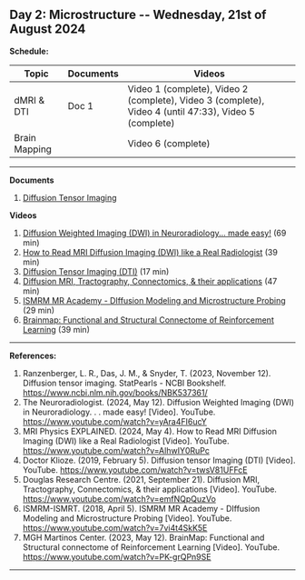 **Day 2: Microstructure -- Wednesday, 21st of August 2024**
-------------------

**Schedule:**

|     Topic     |   Documents    |    Videos    |
| ------------- | ------------- | ------------- | 
|  dMRI & DTI      |    Doc 1    | Video 1 (complete), Video 2 (complete), Video 3 (complete), Video 4 (until 47:33), Video 5 (complete) |
|   Brain Mapping     |      |  Video 6 (complete)   |


----------------------------
**Documents**

1. [Diffusion Tensor Imaging](https://www.ncbi.nlm.nih.gov/books/NBK537361/)




**Videos** 

1.  [Diffusion Weighted Imaging (DWI) in Neuroradiology... made easy!](https://www.youtube.com/watch?v=yAra4FI6ucY) (69 min)
2.  [How to Read MRI Diffusion Imaging (DWI) like a Real Radiologist](https://www.youtube.com/watch?v=AlhwIY0RuPc) (39 min)
3.  [Diffusion Tensor Imaging (DTI)](https://www.youtube.com/watch?v=twsV81UFFcE) (17 min)
4.  [Diffusion MRI, Tractography, Connectomics, & their applications](https://www.youtube.com/watch?v=emfNQpQuzVo) (47 min)
5.  [ISMRM MR Academy - DIffusion Modeling and Microstructure Probing](https://www.youtube.com/watch?v=7vi4t4SkK5E) (29 min)
6.  [Brainmap: Functional and Structural Connectome of Reinforcement Learning](https://www.youtube.com/watch?v=PK-grQPn9SE) (39 min)


   
<!--- Commenting --->


----------------------------
**References:**
1.  Ranzenberger, L. R., Das, J. M., & Snyder, T. (2023, November 12). Diffusion tensor imaging. StatPearls - NCBI Bookshelf. https://www.ncbi.nlm.nih.gov/books/NBK537361/
2.  The Neuroradiologist. (2024, May 12). Diffusion Weighted Imaging (DWI) in Neuroradiology. . . made easy! [Video]. YouTube. https://www.youtube.com/watch?v=yAra4FI6ucY
3.  MRI Physics EXPLAINED. (2024, May 4). How to Read MRI Diffusion Imaging (DWI) like a Real Radiologist [Video]. YouTube. https://www.youtube.com/watch?v=AlhwIY0RuPc
4.  Doctor Klioze. (2019, February 5). Diffusion tensor Imaging (DTI) [Video]. YouTube. https://www.youtube.com/watch?v=twsV81UFFcE
5.  Douglas Research Centre. (2021, September 21). Diffusion MRI, Tractography, Connectomics, & their applications [Video]. YouTube. https://www.youtube.com/watch?v=emfNQpQuzVo
6.  ISMRM-ISMRT. (2018, April 5). ISMRM MR Academy - DIffusion Modeling and Microstructure Probing [Video]. YouTube. https://www.youtube.com/watch?v=7vi4t4SkK5E
7.  MGH Martinos Center. (2023, May 12). BrainMap: Functional and Structural connectome of Reinforcement Learning [Video]. YouTube. https://www.youtube.com/watch?v=PK-grQPn9SE

----------------------------

<!---

 Name, " " Youtube, uploaded by   , date, link. 

Use Scribbr for youtuebe citation generations (APA 7)  --->
